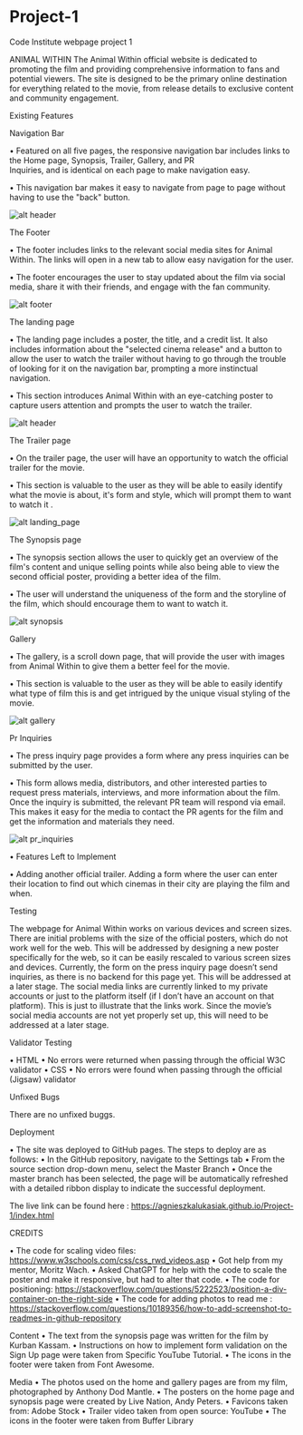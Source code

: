# Project-1
Code Institute webpage project 1

ANIMAL WITHIN
The Animal Within official website is dedicated to promoting the film and providing comprehensive information to fans and potential viewers. The site is designed to be the primary online destination for everything related to the movie, from release details to exclusive content and community engagement.

Existing Features

Navigation Bar

•   Featured on all five pages, the responsive navigation bar includes links to the Home page, Synopsis, Trailer, Gallery, and PR   
Inquiries, and is identical on each page to make navigation easy.

•   This navigation bar makes it easy to navigate from page to page without having to use the "back" button.

<!--PHOTO-->
![alt header](assets/Photo_readme/Header.png)

The Footer

•	The footer includes links to the relevant social media sites for Animal Within. The links will open in a new tab to allow easy navigation for the user.
	
•	The footer encourages the user to stay updated about the film via social media, share it with their friends, and engage with the fan community.

<!--PHOTO-->
![alt footer](assets/Photo_readme/Footer.png)

The landing page 

• The landing page includes a poster, the title, and a credit list. It also includes information about the "selected cinema release" and a button to allow the user to watch the trailer without having to go through the trouble of looking for it on the navigation bar, prompting a more instinctual navigation.

• This section introduces Animal Within with an eye-catching poster to capture users attention and prompts the user to watch the trailer.

<!--PHOTO-->
![alt header](assets/Photo_readme/Header.png/ )

The	Trailer page

•   On the trailer page, the user will have an opportunity to watch the official trailer for the movie.

•  This section is valuable to the user as they will be able to easily identify what the movie is about, it's form and style, which will prompt them to want to watch it .

<!--PHOTO-->
![alt landing_page](assets/Photo_readme/home.png)

The Synopsis page

•   The synopsis section allows the user to quickly get an overview of the film's content and unique selling points while also being able to view the second official poster, providing a better idea of the film.
	
•	The user will understand the uniqueness of the form and the storyline of the film, which should encourage them to want to watch it.

<!--PHOTO-->
![alt synopsis](assets/Photo_readme/synopsis.png)

Gallery

•  The gallery, is a scroll down page, that will provide the user with images from Animal Within to give them a better feel for the movie.

•	This section is valuable to the user as they will be able to easily identify what type of film this is and get intrigued by the unique visual styling of the movie.

<!--PHOTO-->
![alt gallery](assets/Photo_readme/gallery.png)

Pr Inquiries

•   The press inquiry page provides a form where any press inquiries can be submitted by the user.

•	This form allows media, distributors, and other interested parties to request press materials, interviews, and more information about the film. Once the inquiry is submitted, the relevant PR team will respond via email. This makes it easy for the media to contact the PR agents for the film and get the information and materials they need.

<!--PHOTO-->
![alt pr_inquiries](assets/Photo_readme/press.png)

	
•	Features Left to Implement

•	Adding another official trailer.
Adding a form where the user can enter their location to find out which cinemas in their city are playing the film and when.



Testing

The webpage for Animal Within works on various devices and screen sizes.
There are initial problems with the size of the official posters, which do not work well for the web. This will be addressed by designing a new poster specifically for the web, so it can be easily rescaled to various screen sizes and devices.
Currently, the form on the press inquiry page doesn’t send inquiries, as there is no backend for this page yet. This will be addressed at a later stage.
The social media links are currently linked to my private accounts or just to the platform itself (if I don’t have an account on that platform). This is just to illustrate that the links work. Since the movie’s social media accounts are not yet properly set up, this will need to be addressed at a later stage.

Validator Testing

•	HTML
•	No errors were returned when passing through the official W3C validator
•   CSS
•	No errors were found when passing through the official (Jigsaw) validator

Unfixed Bugs

There are no unfixed buggs.

Deployment

•	The site was deployed to GitHub pages. The steps to deploy are as follows:
•	In the GitHub repository, navigate to the Settings tab
•	From the source section drop-down menu, select the Master Branch
•   Once the master branch has been selected, the page will be automatically refreshed with a detailed ribbon display to indicate the successful deployment.

The live link can be found here : https://agnieszkalukasiak.github.io/Project-1/index.html

CREDITS

•   The code for scaling video files: https://www.w3schools.com/css/css_rwd_videos.asp
•   Got help from my mentor, Moritz Wach.
•   Asked ChatGPT for help with the code to scale the poster and make it responsive, but had to alter that code.
•   The code for positioning: https://stackoverflow.com/questions/5222523/position-a-div-container-on-the-right-side
•   The code for adding photos to read me : https://stackoverflow.com/questions/10189356/how-to-add-screenshot-to-readmes-in-github-repository

Content
•	The text from the synopsis page was written for the film by Kurban Kassam.
•	Instructions on how to implement form validation on the Sign Up page were taken from Specific YouTube Tutorial.
•	The icons in the footer were taken from Font Awesome.

Media
•	The photos used on the home and gallery pages are from my film, photographed by Anthony Dod Mantle.
•	The posters on the home page and synopsis page were created by Live Nation, Andy Peters.
•	Favicons taken from: Adobe Stock
•	Trailer video taken from open source: YouTube
•	The icons in the footer were taken from Buffer Library


